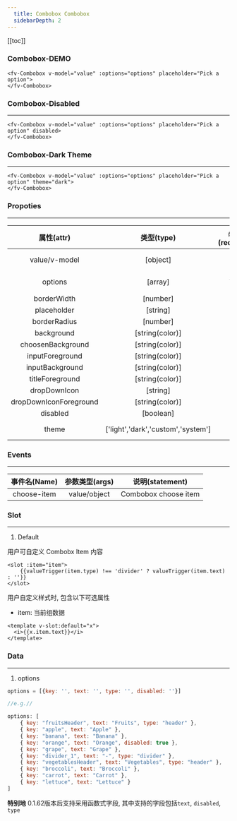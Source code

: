 ```yaml
---
  title: Combobox Combobox
  sidebarDepth: 2
---
```

  
[[toc]]

### Combobox-DEMO

<script>
export default {
    data () {
        return {
            value: {},
            options: [
                { key: "fruitsHeader", text: "Fruits", type: "header" },
                { key: "apple", text: "Apple" },
                { key: "banana", text: "Banana" },
                { key: "orange", text: "Orange", disabled: true },
                { key: "grape", text: "Grape" },
                { key: "divider_1", text: "-", type: "divider" },
                { key: "vegetablesHeader", text: "Vegetables", type: "header" },
                { key: "broccoli", text: "Broccoli" },
                { key: "carrot", text: "Carrot" },
                { key: "lettuce", text: "Lettuce" }
            ]
        }
    }
}
</script>

<ClientOnly>
<fv-Combobox v-model="value" :options="options" placeholder="Pick a option">
</fv-Combobox>

```vue
<fv-Combobox v-model="value" :options="options" placeholder="Pick a option">
</fv-Combobox>
```

### Combobox-Disabled
---
<fv-Combobox v-model="value" :options="options" placeholder="Pick a option" disabled>
</fv-Combobox>

```vue
<fv-Combobox v-model="value" :options="options" placeholder="Pick a option" disabled>
</fv-Combobox>
```

### Combobox-Dark Theme
---
<div style="width: 100%; background: black;">
    <fv-Combobox v-model="value" :options="options" placeholder="Pick a option" theme="dark">
    </fv-Combobox>
</div>

```vue
<fv-Combobox v-model="value" :options="options" placeholder="Pick a option" theme="dark">
</fv-Combobox>
```

</ClientOnly>

### Propoties
---
|       属性(attr)       |             类型(type)             | 必填(required) | 默认值(default) |  说明(statement)   |
|:----------------------:|:----------------------------------:|:--------------:|:---------------:|:------------------:|
|     value/v-model      |              [object]              |       No       |       N/A       | Combobox当前项绑定 |
|        options         |              [array]               |      Yes       |       N/A       |    Combobox数据    |
|      borderWidth       |              [number]              |       No       |        2        |                    |
|      placeholder       |              [string]              |       No       |    Combobox     |                    |
|      borderRadius      |              [number]              |       No       |        3        |                    |
|       background       |          [string(color)]           |       No       |       N/A       |                    |
|   choosenBackground    |          [string(color)]           |       No       |       N/A       |                    |
|    inputForeground     |          [string(color)]           |       No       |       N/A       |                    |
|    inputBackground     |          [string(color)]           |       No       |       N/A       |                    |
|    titleForeground     |          [string(color)]           |       No       |   ChevronDown   |                    |
|      dropDownIcon      |              [string]              |       No       |       N/A       |                    |
| dropDownIconForeground |          [string(color)]           |       No       |       N/A       |                    |
|        disabled        |             [boolean]              |       No       |       N/A       |                    |
|         theme          | ['light','dark','custom','system'] |       No       |     system      |   Dropdown theme   |

### Events
---
| 事件名(Name) | 参数类型(args) |   说明(statement)    |
|:------------:|:--------------:|:--------------------:|
| choose-item  |  value/object  | Combobox choose item |

### Slot

---

1. Default

用户可自定义 Combobx Item 内容

```vue
<slot :item="item">
    {{valueTrigger(item.type) !== 'divider' ? valueTrigger(item.text) : ''}}
</slot>
```

用户自定义样式时, 包含以下可选属性

- item: 当前组数据

```vue
<template v-slot:default="x">
  <i>{{x.item.text}}</i>
</template>
```

### Data
---
1. options

```javascript
options = [{key: '', text: '', type: '', disabled: ''}]

//e.g.//

options: [
    { key: "fruitsHeader", text: "Fruits", type: "header" },
    { key: "apple", text: "Apple" },
    { key: "banana", text: "Banana" },
    { key: "orange", text: "Orange", disabled: true },
    { key: "grape", text: "Grape" },
    { key: "divider_1", text: "-", type: "divider" },
    { key: "vegetablesHeader", text: "Vegetables", type: "header" },
    { key: "broccoli", text: "Broccoli" },
    { key: "carrot", text: "Carrot" },
    { key: "lettuce", text: "Lettuce" }
]
```
  
**特别地** 0.1.62版本后支持采用函数式字段, 其中支持的字段包括`text`, `disabled`, `type`